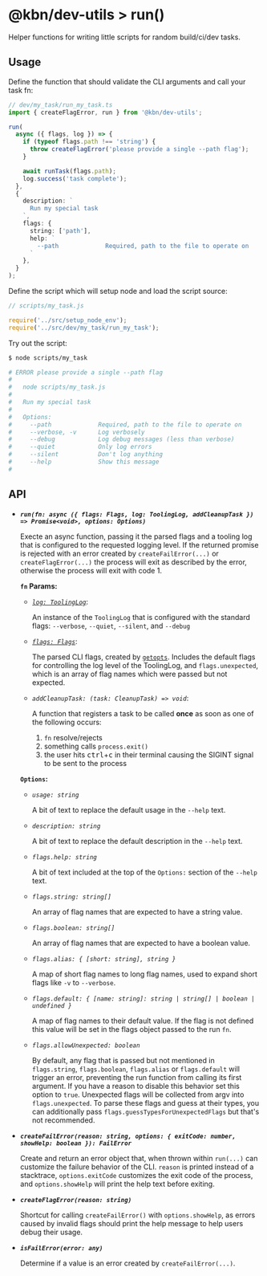 # @kbn/dev-utils > run()

Helper functions for writing little scripts for random build/ci/dev tasks.

## Usage

Define the function that should validate the CLI arguments and call your task fn:

```ts
// dev/my_task/run_my_task.ts
import { createFlagError, run } from '@kbn/dev-utils';

run(
  async ({ flags, log }) => {
    if (typeof flags.path !== 'string') {
      throw createFlagError('please provide a single --path flag');
    }

    await runTask(flags.path);
    log.success('task complete');
  },
  {
    description: `
      Run my special task
    `,
    flags: {
      string: ['path'],
      help: `
        --path             Required, path to the file to operate on
      `
    },
  }
);
```

Define the script which will setup node and load the script source:

```js
// scripts/my_task.js

require('../src/setup_node_env');
require('../src/dev/my_task/run_my_task');
```

Try out the script:

```sh
$ node scripts/my_task

# ERROR please provide a single --path flag
# 
#   node scripts/my_task.js
# 
#   Run my special task
# 
#   Options:
#     --path             Required, path to the file to operate on
#     --verbose, -v      Log verbosely
#     --debug            Log debug messages (less than verbose)
#     --quiet            Only log errors
#     --silent           Don't log anything
#     --help             Show this message
#
```

## API

- ***`run(fn: async ({ flags: Flags, log: ToolingLog, addCleanupTask }) => Promise<void>, options: Options)`***
  
    Execte an async function, passing it the parsed flags and a tooling log that is configured to the requested logging level. If the returned promise is rejected with an error created by `createFailError(...)` or `createFlagError(...)` the process will exit as described by the error, otherwise the process will exit with code 1.
    
    **`fn` Params:**
    - *[`log: ToolingLog`](../../../src/ops/kbn-dev-utils/src/tooling_log/tooling_log.js)*:

      An instance of the `ToolingLog` that is configured with the standard flags: `--verbose`, `--quiet`, `--silent`, and `--debug`

    - *[`flags: Flags`](flags.ts)*:

      The parsed CLI flags, created by [`getopts`](https://www.npmjs.com/package/getopts). Includes the default flags for controlling the log level of the ToolingLog, and `flags.unexpected`, which is an array of flag names which were passed but not expected.

    - *`addCleanupTask: (task: CleanupTask) => void`*:

      A function that registers a task to be called __once__ as soon as one of the following occurs:

      1. `fn` resolve/rejects
      2. something calls `process.exit()`
      3. the user hits <kbd>ctrl</kbd>+<kbd>c</kbd> in their terminal causing the SIGINT signal to be sent to the process

    **`Options`:**
    - *`usage: string`*

      A bit of text to replace the default usage in the `--help` text.

    - *`description: string`*

      A bit of text to replace the default description in the `--help` text.

    - *`flags.help: string`*

      A bit of text included at the top of the `Options:` section of the `--help` text.

    - *`flags.string: string[]`*

      An array of flag names that are expected to have a string value.

    - *`flags.boolean: string[]`*

      An array of flag names that are expected to have a boolean value.

    - *`flags.alias: { [short: string], string }`*

      A map of short flag names to long flag names, used to expand short flags like `-v` to `--verbose`.

    - *`flags.default: { [name: string]: string | string[] | boolean | undefined }`*

      A map of flag names to their default value. If the flag is not defined this value will be set in the flags object passed to the run `fn`.

    - *`flags.allowUnexpected: boolean`*

      By default, any flag that is passed but not mentioned in `flags.string`, `flags.boolean`, `flags.alias` or `flags.default` will trigger an error, preventing the run function from calling its first argument. If you have a reason to disable this behavior set this option to `true`. Unexpected flags will be collected from argv into `flags.unexpected`. To parse these flags and guess at their types, you can additionally pass `flags.guessTypesForUnexpectedFlags` but that's not recommended.


- ***`createFailError(reason: string, options: { exitCode: number, showHelp: boolean }): FailError`***
    
    Create and return an error object that, when thrown within `run(...)` can customize the failure behavior of the CLI. `reason` is printed instead of a stacktrace, `options.exitCode` customizes the exit code of the process, and `options.showHelp` will print the help text before exiting.

- ***`createFlagError(reason: string)`***

    Shortcut for calling `createFailError()` with `options.showHelp`, as errors caused by invalid flags should print the help message to help users debug their usage.

- ***`isFailError(error: any)`***

    Determine if a value is an error created by `createFailError(...)`.